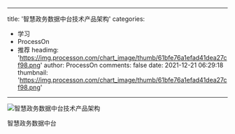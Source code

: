 
---
title: '智慧政务数据中台技术产品架构'
categories: 
 - 学习
 - ProcessOn
 - 推荐
headimg: 'https://img.processon.com/chart_image/thumb/61bfe76a1efad41dea27cf98.png'
author: ProcessOn
comments: false
date: 2021-12-21 06:29:18
thumbnail: 'https://img.processon.com/chart_image/thumb/61bfe76a1efad41dea27cf98.png'
---

<div>   
<img class="thumb" alt="智慧政务数据中台技术产品架构" src="https://img.processon.com/chart_image/thumb/61bfe76a1efad41dea27cf98.png" referrerpolicy="no-referrer">
<p>智慧政务数据中台</p>  
</div>
            